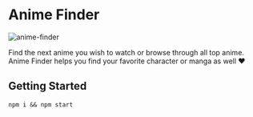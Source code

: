# Anime Finder

![anime-finder](https://i.imgur.com/tQXTBxS.jpg)

Find the next anime you wish to watch or browse through all top anime. Anime Finder helps you find your favorite character or manga as well ❤

## Getting Started

```
npm i && npm start
```